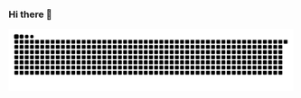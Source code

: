 ### Hi there 👋

![Snake animation](https://github.com/allanliima/allanliima/blob/output/github-contribution-grid-snake.svg)

